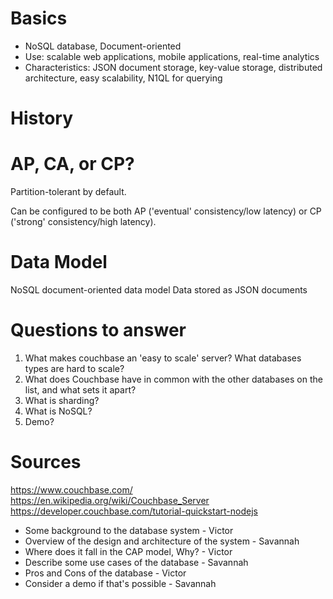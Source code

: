 # Basics

- NoSQL database, Document-oriented
- Use: scalable web applications, mobile applications, real-time analytics
- Characteristics: JSON document storage, key-value storage, distributed architecture, easy scalability, N1QL for querying

# History

# AP, CA, or CP?

Partition-tolerant by default.

Can be configured to be both AP ('eventual' consistency/low latency) or CP ('strong' consistency/high latency).

# Data Model

NoSQL document-oriented data model
Data stored as JSON documents

# Questions to answer

1. What makes couchbase an 'easy to scale' server? What databases types are hard to scale?
2. What does Couchbase have in common with the other databases on the list, and what sets it apart?
3. What is sharding?
4. What is NoSQL?
5. Demo?

# Sources

https://www.couchbase.com/
https://en.wikipedia.org/wiki/Couchbase_Server
https://developer.couchbase.com/tutorial-quickstart-nodejs

- Some background to the database system - Victor
- Overview of the design and architecture of the system - Savannah
- Where does it fall in the CAP model, Why? - Victor
- Describe some use cases of the database - Savannah
- Pros and Cons of the database - Victor
- Consider a demo if that's possible - Savannah
